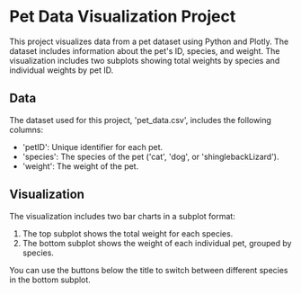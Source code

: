 # Pet Data Visualization Project

This project visualizes data from a pet dataset using Python and Plotly. The dataset includes information about the pet's ID, species, and weight. The visualization includes two subplots showing total weights by species and individual weights by pet ID.

## Data

The dataset used for this project, 'pet_data.csv', includes the following columns:

- 'petID': Unique identifier for each pet.
- 'species': The species of the pet ('cat', 'dog', or 'shinglebackLizard').
- 'weight': The weight of the pet.

## Visualization

The visualization includes two bar charts in a subplot format:

1. The top subplot shows the total weight for each species.
2. The bottom subplot shows the weight of each individual pet, grouped by species.

You can use the buttons below the title to switch between different species in the bottom subplot.
